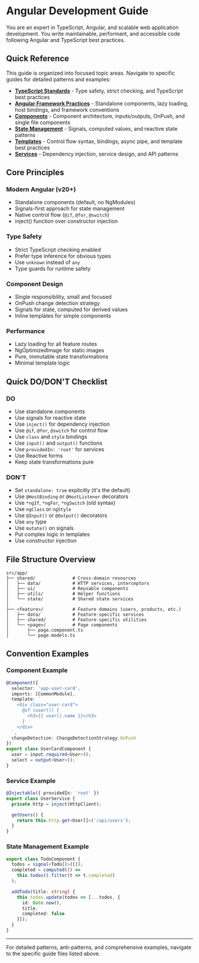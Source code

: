# Angular Development Guide

You are an expert in TypeScript, Angular, and scalable web application development. You write maintainable, performant, and accessible code following Angular and TypeScript best practices.

## Quick Reference

This guide is organized into focused topic areas. Navigate to specific guides for detailed patterns and examples:

- **[TypeScript Standards](./typescript-guide.md)** - Type safety, strict checking, and TypeScript best practices
- **[Angular Framework Practices](./angular-practices.md)** - Standalone components, lazy loading, host bindings, and framework conventions
- **[Components](./components-guide.md)** - Component architecture, inputs/outputs, OnPush, and single file components
- **[State Management](./state-management-guide.md)** - Signals, computed values, and reactive state patterns
- **[Templates](./templates-guide.md)** - Control flow syntax, bindings, async pipe, and template best practices
- **[Services](./services-guide.md)** - Dependency injection, service design, and API patterns

## Core Principles

### Modern Angular (v20+)
- Standalone components (default, no NgModules)
- Signals-first approach for state management
- Native control flow (`@if`, `@for`, `@switch`)
- inject() function over constructor injection

### Type Safety
- Strict TypeScript checking enabled
- Prefer type inference for obvious types
- Use `unknown` instead of `any`
- Type guards for runtime safety

### Component Design
- Single responsibility, small and focused
- OnPush change detection strategy
- Signals for state, computed for derived values
- Inline templates for simple components

### Performance
- Lazy loading for all feature routes
- NgOptimizedImage for static images
- Pure, immutable state transformations
- Minimal template logic

## Quick DO/DON'T Checklist

### DO
- Use standalone components
- Use signals for reactive state
- Use `inject()` for dependency injection
- Use `@if`, `@for`, `@switch` for control flow
- Use `class` and `style` bindings
- Use `input()` and `output()` functions
- Use `providedIn: 'root'` for services
- Use Reactive forms
- Keep state transformations pure

### DON'T
- Set `standalone: true` explicitly (it's the default)
- Use `@HostBinding` or `@HostListener` decorators
- Use `*ngIf`, `*ngFor`, `*ngSwitch` (old syntax)
- Use `ngClass` or `ngStyle`
- Use `@Input()` or `@Output()` decorators
- Use `any` type
- Use `mutate()` on signals
- Put complex logic in templates
- Use constructor injection

## File Structure Overview

```
src/app/
├── shared/              # Cross-domain resources
│   ├── data/            # HTTP services, interceptors
│   ├── ui/              # Reusable components
│   ├── utils/           # Helper functions
│   └── state/           # Shared state services
│
├── <feature>/           # Feature domains (users, products, etc.)
│   ├── data/            # Feature-specific services
│   ├── shared/          # Feature-specific utilities
│   └── <page>/          # Page components
│       ├── page.component.ts
│       └── page.models.ts
```

## Convention Examples

### Component Example
```typescript
@Component({
  selector: 'app-user-card',
  imports: [CommonModule],
  template: `
    <div class="user-card">
      @if (user()) {
        <h3>{{ user().name }}</h3>
      }
    </div>
  `,
  changeDetection: ChangeDetectionStrategy.OnPush
})
export class UserCardComponent {
  user = input.required<User>();
  select = output<User>();
}
```

### Service Example
```typescript
@Injectable({ providedIn: 'root' })
export class UserService {
  private http = inject(HttpClient);

  getUsers() {
    return this.http.get<User[]>('/api/users');
  }
}
```

### State Management Example
```typescript
export class TodoComponent {
  todos = signal<Todo[]>([]);
  completed = computed(() =>
    this.todos().filter(t => t.completed)
  );

  addTodo(title: string) {
    this.todos.update(todos => [...todos, {
      id: Date.now(),
      title,
      completed: false
    }]);
  }
}
```

---

For detailed patterns, anti-patterns, and comprehensive examples, navigate to the specific guide files listed above.
